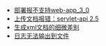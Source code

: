 - [部署报不支持web-app_3_0](./weblogic-servlet-api.md)
- [上传文档报错：servlet-api 2.5](./weblogic-servlet-request-error.md)
- [生成xml文档的细微差别](#生成xml文档的细微差别)
- [日志无法输出到文件](#日志无法输出到文件)